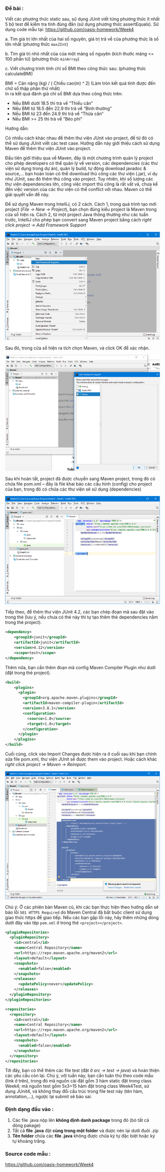 ### Đề bài :

Viết các phương thức static sau, sử dụng JUnit viết từng phương thức ít nhất 5 bộ test để kiểm tra tính đúng đắn (sử dụng phương thức assertEquals). Sử dụng code mẫu tại: https://github.com/oasis-homework/Week4

a. Tìm giá trị lớn nhất của hai số nguyên, giá trị trả về của phương thức là số lớn nhất (phương thức `max2Int`)

b. Tìm giá trị nhỏ nhất của của một mảng số nguyên (kích thước mảng <= 100 phần tử) (phương thức `minArray`)

c. Viết chương trình tính chỉ số BMI theo công thức sau: (phương thức calculateBMI)

BMI = Cân nặng (kg) / ( Chiều cao(m) ^ 2) (Làm tròn kết quả tính được đến chữ số thập phân thứ nhất)  
In ra kết quả đánh giá chỉ số BMI dựa theo công thức trên:

- Nếu BMI dưới 18.5 thì trả về “Thiếu cân”
- Nếu BMI từ 18.5 đến 22.9 thì trả về “Bình thường”
- Nếu BMI từ 23 đến 24.9 thì trả về “Thừa cân“
- Nếu BMI >= 25 thì trả về “Béo phì”

Hướng dẫn:

Có nhiều cách khác nhau để thêm thư viện JUnit vào project, để từ đó có thể sử dụng JUnit viết các test case. Hướng dẫn này giới thiệu cách sử dụng Maven để thêm thư viện JUnit vào project.

Đầu tiên giới thiệu qua về Maven, đây là một chương trình quản lý project cho phép developers có thể quản lý về version, các dependencies (các thư viện sử dụng trong dự án), quản lý build, tự động download javadoc & source,… bạn hoàn toàn có thể download thủ công các thư viện (.jar), ví dụ như JUnit, sau đó thêm thủ công vào project. Tuy nhiên, khi số lượng các thư viện dependencies lớn, công việc import thủ công là rất vất vả, chưa kể đến việc version của các thư viện có thể conflict với nhau. Maven có thể giải quyết vấn đề này.

Để sử dụng Maven trong IntelliJ, có 2 cách. Cách 1, trong quá trình tạo mới project (_File -> New -> Project_), bạn chọn đúng kiểu project là Maven trong cửa sổ hiện ra. Cách 2, từ một project Java thông thường như các tuần trước, IntelliJ cho phép bạn convert sang Maven project bằng cách _right click project -> Add Framework Support_

![w4_anh1.png](images/w4_anh1.png)

Sau đó, trong cửa sổ hiện ra tích chọn Maven, và click OK để xác nhận.

![w4_anh2.png](images/w4_anh2.png)

Sau khi hoàn tất, project đã được chuyển sang Maven project, trong đó có chứa file pom.xml – đây là file khai báo các cấu hình (config) cho project của bạn, trong đó có chứa các thư viện sẽ sử dụng (dependencies)

![w4_anh3.png](images/w4_anh3.png)

Tiếp theo, để thêm thư viện JUnit 4.2, các bạn chép đoạn mã sau đặt vào trong thẻ <dependencies> </dependencies> (lưu ý, nếu chưa có thẻ này thì tự tạo thêm thẻ dependencies nằm trong thẻ project).

```xml
<dependency>
    <groupId>junit</groupId>
    <artifactId>junit</artifactId>
    <version>4.12</version>
    <scope>test</scope>
</dependency>
```

Thêm nữa, bạn cần thêm đoạn mã config Maven Compiler Plugin như dưới (đặt trong thẻ project).

```xml
<build>
    <plugins>
      <plugin>
        <groupId>org.apache.maven.plugins</groupId>
        <artifactId>maven-compiler-plugin</artifactId>
        <version>3.8.1</version>
        <configuration>
          <source>1.8</source>
          <target>1.8</target>
        </configuration>
      </plugin>
    </plugins>
</build>
```

Cuối cùng, click vào Import Changes được hiện ra ở cuối sau khi bạn chỉnh sửa file pom.xml, thư viện JUnit sẽ được them vào project. Hoặc cách khác _right click project -> Maven -> Reimport_.

![w4_anh6.png](images/w4_anh6.png)

Chú ý: Ở các phiên bản Maven cũ, khi các bạn thực hiện theo hướng dẫn sẽ báo lỗi `501 HTTPS Required` do Maven Central đã bắt buộc client sử dụng giao thức https để giao tiếp. Nếu các bạn gặp lỗi này, hãy thêm những dòng dưới đây vào tệp `pom.xml` ở trong thẻ `<project></project>`.

```xml
<pluginRepositories>
  <pluginRepository>
    <id>central</id>
    <name>Central Repository</name>
    <url>https://repo.maven.apache.org/maven2</url>
    <layout>default</layout>
    <snapshots>
      <enabled>false</enabled>
    </snapshots>
    <releases>
      <updatePolicy>never</updatePolicy>
    </releases>
  </pluginRepository>
</pluginRepositories>
```

```xml
<repositories>
  <repository>
    <id>central</id>
    <name>Central Repository</name>
    <url>https://repo.maven.apache.org/maven2</url>
    <layout>default</layout>
    <snapshots>
      <enabled>false</enabled>
    </snapshots>
  </repository>
</repositories>
```

Tới đây, bạn có thể thêm các file test (đặt ở _src -> test -> java_) và hoàn thiện các yêu cầu còn lại. Chú ý, với tuần này, bạn cần tuân thủ theo code mẫu (link ở trên), trong đó mã nguồn cài đặt gồm 3 hàm static đặt trong class Week4; mã nguồn test gồm 5x3=15 hàm đặt trong class Week4Test, sử dụng JUnit4, và không thay đổi cấu trúc trong file test này (tên hàm, annotation,…), ngược lại submit sẽ báo sai.

### Định dạng đầu vào :

1. Các file .java nộp lên **không định danh package** trong đó (bỏ tất cả dòng pakage)
2. Tất cả **file .java** đặt **cùng trong một folder** và được nén lại dưới đuôi .zip
3. **Tên folder** chứa các **file .java** không được chứa ký tự đặc biệt hoặc ký tự khoảng trắng.

### Source code mẫu :

https://github.com/oasis-homework/Week4